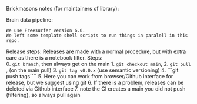 Brickmasons notes (for maintainers of library):

Brain data pipeline:

	We use Freesurfer version 6.0. 
	We left some template shell scripts to run things in paralell in this repo. 

Release steps:
	Releases are made with a normal procedure, but with extra care as there is a notebook filter.
	Steps: 	
			0. ```git branch```, then always get on the main
			1. ```git checkout main```, 
			2. ```git pull``` , (on the main pull)
			3. ```git tag v0.0.x``` (use semantic versioning)
			4. ```git push tags````
			5. Here you can work from browser/Github interface for release, but we suggest using git
			6. If there is a problem, releases can be deleted via Github interface
			7. note the CI creates a main you did not push (filtering), so always pull again

